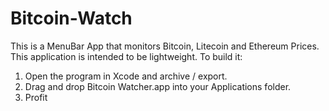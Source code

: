 # Bitcoin-Watch
This is a MenuBar App that monitors Bitcoin, Litecoin and Ethereum Prices.
This application is intended to be lightweight. 
To build it:
  1. Open the program in Xcode and archive / export. 
  2. Drag and drop Bitcoin Watcher.app into your Applications folder.
  3. Profit
